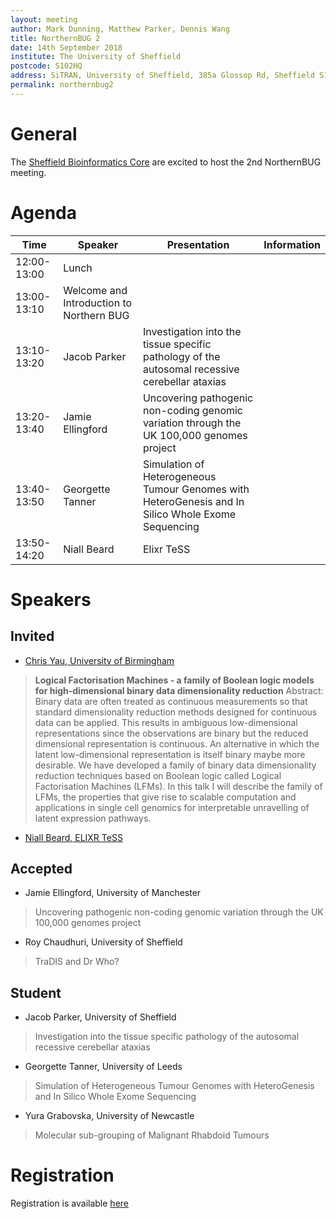 ```yaml
---
layout: meeting
author: Mark Dunning, Matthew Parker, Dennis Wang
title: NorthernBUG 2
date: 14th September 2018
institute: The University of Sheffield
postcode: S102HQ
address: SiTRAN, University of Sheffield, 385a Glossop Rd, Sheffield S10 2HQ
permalink: northernbug2
---
```


# General

The [Sheffield Bioinformatics Core](http://sbc.shef.ac.uk/) are excited to host the 2nd
NorthernBUG meeting.

# Agenda

| Time          | Speaker | Presentation | Information |
|---------------|---------|--------------|-------------|
| 12:00-13:00 | Lunch | | |
| 13:00-13:10 | Welcome and Introduction to Northern BUG | | |
| 13:10-13:20 | Jacob Parker | Investigation into the tissue specific pathology of the autosomal recessive cerebellar ataxias | |
| 13:20-13:40 | Jamie Ellingford | Uncovering pathogenic non-coding genomic variation through the UK 100,000 genomes project | |
| 13:40-13:50 | Georgette Tanner | Simulation of Heterogeneous Tumour Genomes with HeteroGenesis and In Silico Whole Exome Sequencing | |
| 13:50-14:20 | Niall Beard | Elixr TeSS | |

# Speakers

## Invited

- [Chris Yau, University of Birmingham](https://www.birmingham.ac.uk/staff/profiles/cancer-genomic/yau-christopher.aspx)

> **Logical Factorisation Machines - a family of Boolean logic
models for high-dimensional binary data dimensionality reduction**  Abstract: Binary data are often treated as continuous measurements so that standard dimensionality reduction methods designed for continuous
data can be applied. This results in ambiguous low-dimensional
representations since the observations are binary but the reduced
dimensional representation is continuous. An alternative in which the
latent low-dimensional representation is itself binary maybe more
desirable. We have developed a family of binary data dimensionality
reduction techniques based on Boolean logic called Logical
Factorisation Machines (LFMs). In this talk I will describe the family
of LFMs, the properties that give rise to scalable computation and
applications in single cell genomics for interpretable unravelling of
latent expression pathways.

- [Niall Beard, ELIXR TeSS](https://tess.elixir-europe.org/)

## Accepted

- Jamie Ellingford, University of Manchester

> Uncovering pathogenic non-coding genomic variation through the UK 100,000 genomes project

- Roy Chaudhuri, University of Sheffield

> TraDIS and Dr Who?

## Student

- Jacob Parker, University of Sheffield

> Investigation into the tissue specific pathology of the autosomal recessive cerebellar ataxias

- Georgette Tanner, University of Leeds

> Simulation of Heterogeneous Tumour Genomes with HeteroGenesis and In Silico Whole Exome Sequencing

- Yura Grabovska, University of Newcastle

> Molecular sub-grouping of Malignant Rhabdoid Tumours

# Registration

Registration is available [here](/meeting_registration)
